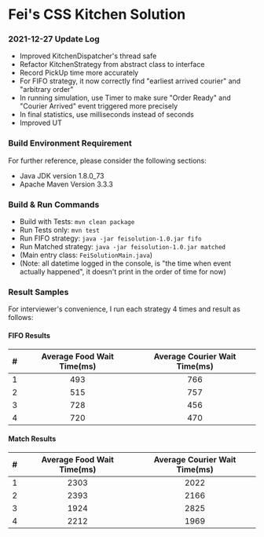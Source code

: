 # Fei's CSS Kitchen Solution

### 2021-12-27 Update Log
* Improved KitchenDispatcher's thread safe
* Refactor KitchenStrategy from abstract class to interface
* Record PickUp time more accurately
* For FIFO strategy, it now correctly find "earliest arrived courier" and "arbitrary order" 
* In running simulation, use Timer to make sure "Order Ready" and "Courier Arrived" event triggered more precisely
* In final statistics, use milliseconds instead of seconds
* Improved UT

### Build Environment Requirement
For further reference, please consider the following sections:

* Java JDK version 1.8.0_73
* Apache Maven Version 3.3.3

### Build & Run Commands
* Build with Tests: `mvn clean package`
* Run Tests only: `mvn test`
* Run FIFO strategy: `java -jar feisolution-1.0.jar fifo`
* Run Matched strategy: `java -jar feisolution-1.0.jar matched`
* (Main entry class: `FeiSolutionMain.java`)
* (Note: all datetime logged in the console, is "the time when event actually happened", it doesn't print in the order of time for now)

### Result Samples
For interviewer's convenience, I run each strategy 4 times and result as follows:

#### FIFO Results
| # | Average Food Wait Time(ms) | Average Courier Wait Time(ms) |
| :-----: | :----: | :----: |
| 1 | 493 | 766 |
| 2 | 515 | 757 |
| 3 | 728 | 456 |
| 4 | 720 | 470 |

#### Match Results
| # | Average Food Wait Time(ms) | Average Courier Wait Time(ms) |
| :-----: | :----: | :----: |
| 1 | 2303 | 2022 |
| 2 | 2393 | 2166 |
| 3 | 1924 | 2825 |
| 4 | 2212 | 1969 |
